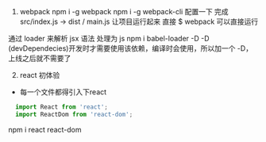 1. webpack 
  npm i -g webpack 
  npm i -g webpack-cli
  配置一下 完成 src/index.js -> dist / main.js 让项目运行起来
  直接 $ webpack 可以直接运行

  通过 loader 来解析 jsx 语法 处理为 js
  npm i babel-loader -D
  -D (devDependecies)开发时才需要使用该依赖，编译时会使用，所以加一个 -D，上线之后就不需要了

2. react 初体验
- 每一个文件都得引入下react
```js
  import React from 'react';
  import ReactDom from 'react-dom';
```
npm i react react-dom
